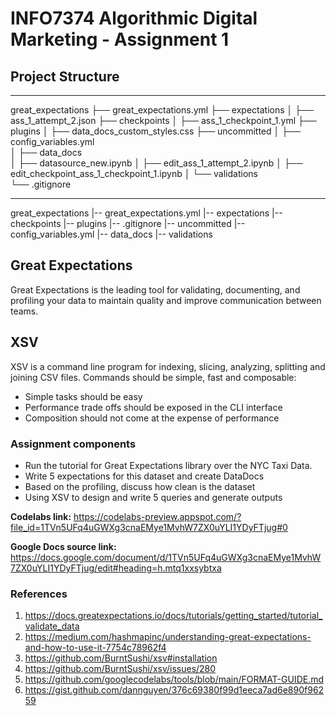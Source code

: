 # INFO7374 Algorithmic Digital Marketing - Assignment 1

## Project Structure
--------
great_expectations
├── great_expectations.yml
├── expectations
│   ├── ass_1_attempt_2.json
├── checkpoints
│   ├── ass_1_checkpoint_1.yml
├── plugins
│   ├── data_docs_custom_styles.css
├── uncommitted
│   ├── config_variables.yml       
│   ├── data_docs        
│   ├── datasource_new.ipynb 
│   ├── edit_ass_1_attempt_2.ipynb
│   ├── edit_checkpoint_ass_1_checkpoint_1.ipynb
│   └── validations           
└── .gitignore

--------

great_expectations
    |-- great_expectations.yml
    |-- expectations
    |-- checkpoints
    |-- plugins
    |-- .gitignore
    |-- uncommitted
        |-- config_variables.yml
        |-- data_docs
        |-- validations

## Great Expectations 
Great Expectations is the leading tool for validating, documenting, and profiling your data to maintain quality and improve communication between teams.

## XSV 
XSV is a command line program for indexing, slicing, analyzing, splitting and joining CSV files. Commands should be simple, fast and composable:
- Simple tasks should be easy
- Performance trade offs should be exposed in the CLI interface
- Composition should not come at the expense of performance

### Assignment components
- Run the tutorial for Great Expectations library over the NYC Taxi Data.
- Write 5 expectations for this dataset and create DataDocs
- Based on the profiling, discuss how clean is the dataset
- Using XSV to design and write 5 queries and generate outputs

**Codelabs link:** https://codelabs-preview.appspot.com/?file_id=1TVn5UFq4uGWXg3cnaEMye1MvhW7ZX0uYLI1YDyFTjug#0

**Google Docs source link:** https://docs.google.com/document/d/1TVn5UFq4uGWXg3cnaEMye1MvhW7ZX0uYLI1YDyFTjug/edit#heading=h.mtq1xxsybtxa

### References
1. https://docs.greatexpectations.io/docs/tutorials/getting_started/tutorial_validate_data
2. https://medium.com/hashmapinc/understanding-great-expectations-and-how-to-use-it-7754c78962f4
3. https://github.com/BurntSushi/xsv#installation
4. https://github.com/BurntSushi/xsv/issues/280
5. https://github.com/googlecodelabs/tools/blob/main/FORMAT-GUIDE.md
6. https://gist.github.com/dannguyen/376c69380f99d1eeca7ad6e890f96259
